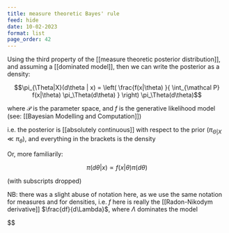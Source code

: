 ```yaml
---
title: measure theoretic Bayes' rule
feed: hide
date: 10-02-2023
format: list
page_order: 42
---
```



Using the third property of the [[measure theoretic posterior distribution]], and assuming a [[dominated model]], then we can write the posterior as a density: 

$$\pi_{\Theta|X}(d\theta | x) = \left( \frac{f(x|\theta) }{ \int_{\mathcal P} f(x|\theta) \pi_\Theta(d\theta) } \right) \pi_\Theta(d\theta)$$


where $\mathcal P$ is the parameter space, and $f$ is the generative likelihood model (see: [[Bayesian Modelling and Computation]])

i.e. the posterior is [[absolutely continuous]] with respect to the prior ($\pi_{\Theta | X} \ll \pi_\theta$), and everything in the brackets is the density

Or, more familiarily: 

$$\pi(d\theta | x) \propto f(x | \theta) \pi(d\theta)$$


(with subscripts dropped)

NB: there was a slight abuse of notation here, as we use the same notation for measures and for densities, i.e. $f$ here is really the [[Radon-Nikodym derivative]] $\frac{df}{d\Lambda}$, where $\Lambda$ dominates the model

$$